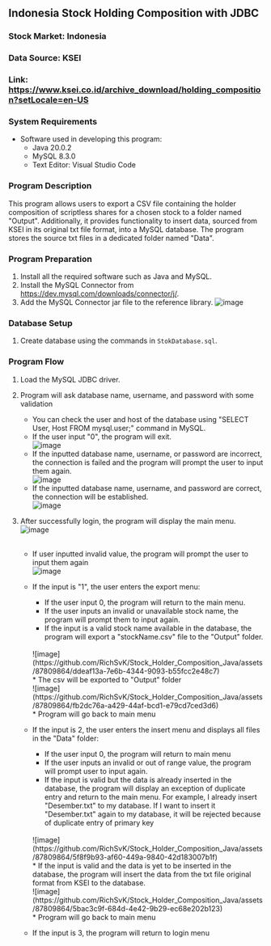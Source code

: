 ## Indonesia Stock Holding Composition with JDBC

### Stock Market: Indonesia
### Data Source: KSEI
### Link: https://www.ksei.co.id/archive_download/holding_composition?setLocale=en-US

### System Requirements
- Software used in developing this program:
  - Java 20.0.2
  - MySQL 8.3.0
  - Text Editor: Visual Studio Code

### Program Description
This program allows users to export a CSV file containing the holder composition of scriptless shares for a chosen stock to a folder named "Output". Additionally, it provides functionality to insert data, sourced from KSEI in its original txt file format, into a MySQL database. The program stores the source txt files in a dedicated folder named "Data".

### Program Preparation
1. Install all the required software such as Java and MySQL.
2. Install the MySQL Connector from https://dev.mysql.com/downloads/connector/j/.
3. Add the MySQL Connector jar file to the reference library.
   ![image](https://github.com/RichSvK/Stock_Holder_Composition_Java/assets/87809864/72783c0b-b67e-4c57-a82b-cac5fae66786)

### Database Setup
1. Create database using the commands in `StokDatabase.sql`.

### Program Flow
1. Load the MySQL JDBC driver.
2. Program will ask database name, username, and password with some validation
    * You can check the user and host of the database using "SELECT User, Host FROM mysql.user;" command in MySQL.
    * If the user input "0", the program will exit.
      <br>
      ![image](https://github.com/RichSvK/Stock_Holder_Composition_Java/assets/87809864/3f02ee92-9f74-4f45-a5fb-42c996437337)
      <br>   
    * If the inputted database name, username, or password are incorrect, the connection is failed and the program will prompt the user to input them again.
      <br>
      ![image](https://github.com/RichSvK/Stock_Holder_Composition_Java/assets/87809864/e5c229d7-5342-4398-9a5a-c7830444848d)
      <br>
    * If the inputted database name, username, and password are correct, the connection will be established.
      <br>
      ![image](https://github.com/RichSvK/Stock_Holder_Composition_Java/assets/87809864/75ae70a2-a239-4285-b544-6a03c43757df)
      <br>  
3.  After successfully login, the program will display the main menu.
    <br>
    ![image](https://github.com/RichSvK/Stock_Holder_Composition_Java/assets/87809864/0c7f1230-0758-4038-942e-8a45ca019852)
    <br><br>

    - If user inputted invalid value, the program will prompt the user to input them again
      <br>
      ![image](https://github.com/RichSvK/Stock_Holder_Composition_Java/assets/87809864/8a2fd251-12a3-482f-afde-0496a402a625)
      <br>

    - If the input is "1", the user enters the export menu:
      * If the user input 0, the program will return to the main menu.
      * If the user inputs an invalid or unavailable stock name, the program will prompt them to input again.
      * If the input is a valid stock name available in the database, the program will export a "stockName.csv" file to the "Output" folder.
      <br>
      ![image](https://github.com/RichSvK/Stock_Holder_Composition_Java/assets/87809864/ddeaf13a-7e6b-4344-9093-b55fcc2e48c7)
      <br>
      * The csv will be exported to "Output" folder
      <br>
      ![image](https://github.com/RichSvK/Stock_Holder_Composition_Java/assets/87809864/fb2dc76a-a429-44af-bcd1-e79cd7ced3d6)
      <br>
      * Program will go back to main menu
      <br>
  
    - If the input is 2, the user enters the insert menu and displays all files in the "Data" folder:
      * If the user input 0, the program will return to main menu
      * If the user inputs an invalid or out of range value, the program will prompt user to input again.
      * If the input is valid but the data is already inserted in the database, the program will display an exception of duplicate entry and return to the main menu.
      For example, I already insert "Desember.txt" to my database. If I want to insert it "Desember.txt" again to my database, it will be rejected because of duplicate entry of primary key
      <br>
      ![image](https://github.com/RichSvK/Stock_Holder_Composition_Java/assets/87809864/5f8f9b93-af60-449a-9840-42d183007b1f)
      <br>
      * If the input is valid and the data is yet to be inserted in the database, the program will insert the data from the txt file original format from KSEI to the database.
      <br>
      ![image](https://github.com/RichSvK/Stock_Holder_Composition_Java/assets/87809864/5bac3c9f-684d-4e42-9b29-ec68e202b123)
      <br>
      * Program will go back to main menu

    - If the input is 3, the program will return to login menu